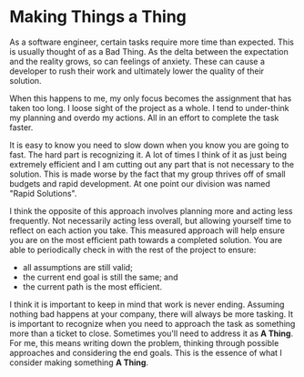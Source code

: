 # Making Things a Thing

As a software engineer, certain tasks require more time than expected. This is usually thought of as a Bad Thing. As the delta between the expectation and the reality grows, so can feelings of anxiety. These can cause a developer to rush their work and ultimately lower the quality of their solution.

When this happens to me, my only focus becomes the assignment that has taken too long. I loose sight of the project as a whole. I tend to under-think my planning and overdo my actions. All in an effort to complete the task faster.

It is easy to know you need to slow down when you know you are going to fast. The hard part is recognizing it. A lot of times I think of it as just being extremely efficient and I am cutting out any part that is not necessary to the solution. This is made worse by the fact that my group thrives off of small budgets and rapid development. At one point our division was named "Rapid Solutions".

I think the opposite of this approach involves planning more and acting less frequently. Not necessarily acting less overall, but allowing yourself time to reflect on each action you take. This measured approach will help ensure you are on the most efficient path towards a completed solution. You are able to periodically check in with the rest of the project to ensure:

* all assumptions are still valid;
* the current end goal is still the same; and
* the current path is the most efficient.

I think it is important to keep in mind that work is never ending. Assuming nothing bad happens at your company, there will always be more tasking. It is important to recognize when you need to approach the task as something more than a ticket to close. Sometimes you'll need to address it as **A Thing**. For me, this means writing down the problem, thinking through possible approaches and considering the end goals. This is the essence of what I consider making something **A Thing**.

